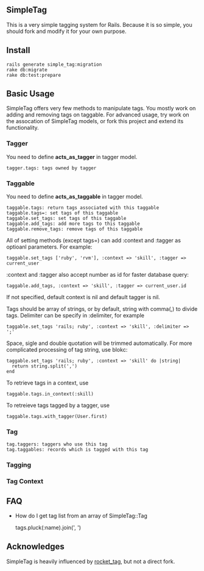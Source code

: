 ## SimpleTag

This is a very simple tagging system for Rails. Because it is so simple, you should fork and modify it for your own purpose.

## Install

    rails generate simple_tag:migration
    rake db:migrate
    rake db:test:prepare

## Basic Usage

  SimpleTag offers very few methods to manipulate tags. You mostly work
  on adding and removing tags on taggable. For advanced usage, try
  work on the assocation of SimpleTag models, or fork this project
  and extend its functionality.

### Tagger

  You need to define __acts_as_tagger__ in tagger model.

    tagger.tags: tags owned by tagger

### Taggable
  
  You need to define __acts_as_taggable__ in tagger model.

    taggable.tags: return tags associated with this taggable
    taggable.tags=: set tags of this taggable
    taggable.set_tags: set tags of this taggable
    taggable.add_tags: add more tags to this taggable
    taggable.remove_tags: remove tags of this taggable

  All of setting methods (except tags=) can add :context and :tagger as optioanl parameters.
  For example:

    taggable.set_tags ['ruby', 'rvm'], :context => 'skill', :tagger => current_user

  :context and :tagger also accept number as id for faster database query:

    taggable.add_tags, :context => 'skill', :tagger => current_user.id

  If not specified, default context is nil and default tagger is nil.

  Tags should be array of strings, or by default, string with comma(,) to 
  divide tags.
  Delimiter can be specify in :delimiter, for example

    taggable.set_tags 'rails; ruby', :context => 'skill', :delimiter => ';'

  Space, sigle and double quotation will be trimmed automatically.
  For more complicated processing of tag string, use blokc:

    taggable.set_tags 'rails; ruby', :context => 'skill' do |string|
      return string.split(',')
    end

  To retrieve tags in a context, use

    taggable.tags.in_context(:skill)

  To retreieve tags tagged by a tagger, use

    taggable.tags.with_tagger(User.first)

### Tag

    tag.taggers: taggers who use this tag
    tag.taggables: records which is tagged with this tag

### Tagging

### Tag Context

## FAQ

* How do I get tag list from an array of SimpleTag::Tag

  tags.pluck(:name).join(', ')

## Acknowledges

SimpleTag is heavily influenced by [rocket_tag](https://github.com/bradphelan/rocket_tag), but not a direct fork.
